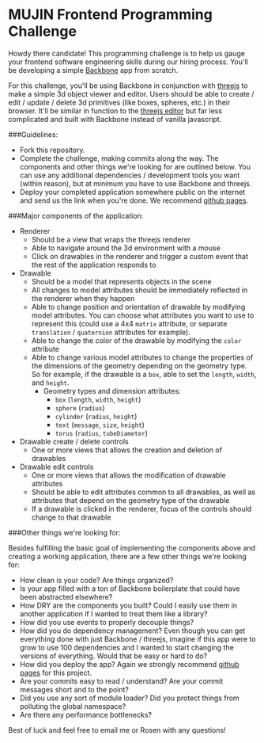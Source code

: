 MUJIN Frontend Programming Challenge
=============

Howdy there candidate! This programming challenge is to help us gauge your frontend software engineering skills during our hiring process. You'll be developing a simple [Backbone](http://backbonejs.org/) app from scratch.

For this challenge, you'll be using Backbone in conjunction with [threejs](http://threejs.org/) to make a simple 3d object viewer and editor. Users should be able to create / edit / update / delete 3d primitives (like boxes, spheres, etc.) in their browser. It'll be similar in function to the [threejs editor](http://threejs.org/editor/) but far less complicated and built with Backbone instead of vanilla javascript.

###Guidelines:

- Fork this repository.
- Complete the challenge, making commits along the way. The components and other things we're looking for are outlined below. You can use any additional dependencies / development tools you want (within reason), but at minimum you have to use Backbone and threejs.
- Deploy your completed application somewhere public on the internet and send us the link when you're done. We recommend [github pages](https://pages.github.com/).

###Major components of the application:

- Renderer
  - Should be a view that wraps the threejs renderer
  - Able to navigate around the 3d environment with a mouse
  - Click on drawables in the renderer and trigger a custom event that the rest of the application responds to
- Drawable
  - Should be a model that represents objects in the scene
  - All changes to model attributes should be immediately reflected in the renderer when they happen
  - Able to change position and orientation of drawable by modifying model attributes. You can choose what attributes you want to use to represent this (could use a 4x4 `matrix` attribute, or separate `translation` / `quaternion` attributes for example).
  - Able to change the color of the drawable by modifying the `color` attribute
  - Able to change various model attributes to change the properties of the dimensions of the geometry depending on the geometry type. So for example, if the drawable is a `box`, able to set the `length`, `width`, and `height`.
    - Geometry types and dimension attributes:
      - `box` (`length`, `width`, `height`)
      - `sphere` (`radius`)
      - `cylinder` (`radius`, `height`)
      - `text` (`message`, `size`, `height`)
      - `torus` (`radius`, `tubeDiameter`)
- Drawable create / delete controls
  - One or more views that allows the creation and deletion of drawables
- Drawable edit controls
  - One or more views that allows the modification of drawable attributes
  - Should be able to edit attributes common to all drawables, as well as attributes that depend on the geometry type of the drawable
  - If a drawable is clicked in the renderer, focus of the controls should change to that drawable

###Other things we're looking for:

Besides fulfilling the basic goal of implementing the components above and creating a working application, there are a few other things we're looking for:
- How clean is your code? Are things organized?
- Is your app filled with a ton of Backbone boilerplate that could have been abstracted elsewhere?
- How DRY are the components you built? Could I easily use them in another application if I wanted to treat them like a library?
- How did you use events to properly decouple things?
- How did you do dependency management? Even though you can get everything done with just Backbone / threejs, imagine if this app were to grow to use 100 dependencies and I wanted to start changing the versions of everything. Would that be easy or hard to do?
- How did you deploy the app? Again we strongly recommend [github pages](https://pages.github.com/) for this project.
- Are your commits easy to read / understand? Are your commit messages short and to the point?
- Did you use any sort of module loader? Did you protect things from polluting the global namespace?
- Are there any performance bottlenecks?

Best of luck and feel free to email me or Rosen with any questions!
